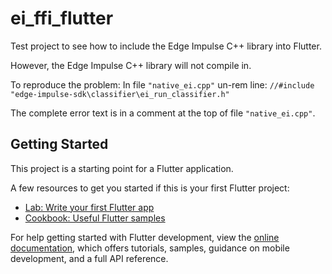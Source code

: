 # ei_ffi_flutter

Test project to see how to include the Edge Impulse C++ library into Flutter.

However, the Edge Impulse C++ library will not compile in.

To reproduce the problem:
In file `"native_ei.cpp"` un-rem line:
`//#include "edge-impulse-sdk\classifier\ei_run_classifier.h"`

The complete error text is in a comment at the top of file `"native_ei.cpp"`.

## Getting Started

This project is a starting point for a Flutter application.

A few resources to get you started if this is your first Flutter project:

- [Lab: Write your first Flutter app](https://docs.flutter.dev/get-started/codelab)
- [Cookbook: Useful Flutter samples](https://docs.flutter.dev/cookbook)

For help getting started with Flutter development, view the
[online documentation](https://docs.flutter.dev/), which offers tutorials,
samples, guidance on mobile development, and a full API reference.

